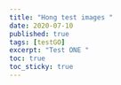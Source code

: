 ```yaml
---
title: "Hong test images "
date: 2020-07-10
published: true
tags: [testGO]
excerpt: "Test ONE "
toc: true
toc_sticky: true
---
```


